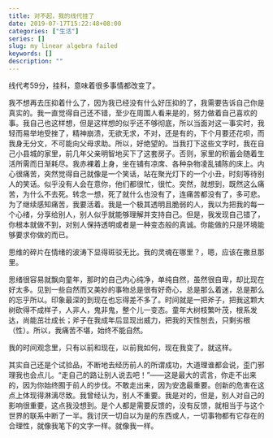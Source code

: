```yaml
---
title: 对不起，我的线代挂了
date: 2019-07-17T15:22:48+08:00
categories: ["生活"]
series: []
slug: my linear algebra failed
keywords: []
description: ""
---
```


线代考59分，挂科，意味着很多事情都改变了。

我不想再去压抑着什么了，因为我已经没有什么好压抑的了，我需要告诉自己你是真实的。我一直觉得自己还不错，至少在周围人看来是的，努力做着自己喜欢的事。我自己也这样想，但是这样想的似乎还不够彻底，所以当面对这一事实时，我轻而易举地受挫了，精神崩溃，无欲无求，不对，还是有的，下个月要还花呗，而我身无分文，不可能向父母求助。所以，好绝望的。当我打下这些文字时，我在自己小县城的家里，前几年父亲明智地买下了这套房子。否则，家里的积蓄会随着生活所需而日渐耗尽。我赤裸着上身，坐在铺有凉席、各种杂物凌乱铺陈的床上。内心很痛苦，突然觉得自己就像是一个笑话，站在聚光灯下的一个小丑，时刻等待别人的笑话。似乎没有人会在意你，他们都很忙，很忙。突然，就想到，既然这么痛苦，为什么不去死。转念一想，死了就什么也没有了，连痛苦都没有了，多可悲。为了继续感知痛苦，我要活着。我是一个极其透明且脆弱的人，我以为把我的每一个心绪，分享给别人，别人似乎就能够理解并支持自己。但是，我发现自己错了，你根本就做不到，对别人保持透明或者是一种变态般的真诚。你能做的只是环境能够要求你做的而已。

思维的碎片在情绪的波涛下显得斑驳无比。我的灵魂在哪里？，嗯，应该在撒旦那里。

思绪很容易就飘向童年，那时的自己内心纯净，单纯自然，虽然很自卑，却比现在好太多。见到一些自然而又美妙的事物总是很有好奇心，总是那么着迷，总是那么的忘乎所以。印象最深的到现在也忘得差不多了。时间就是一把斧子，把我这颗大树砍得不成样子，人非人，鬼非鬼，整个儿一变态。童年大树枝繁叶茂，根系发达，尚能茁壮成长；斧子在我成年后显现出威力，把我的天性刨去，只剩劣根（性）。所以，我痛苦不堪，始终不能自然。

我的时间观念里，只有以前和现在，以前我如何，现在我变了。就这样。

其实自己还是个试验品，不断地去经历前人的所谓成功，大道理谁都会说，歪门邪理我也会点儿。“走自己的路让别人说去吧！”——这是最大的谎言，你走不出来的，因为你始终囿于前人的步伐。不敢走出来，因为安逸最重要。创新的危害在这点上体现得淋漓尽致。我曾经认为，别人不重要。我是对的，但是，别人对自己的影响很重要，这点我没想到。是个人都是需要反馈的，没有反馈，就相当于与这个世界的联系中断了一半。我讨厌一切自以为是的东西或人，一切事物都有它存在的合理性，就像我笔下的文字一样。就像我一样。